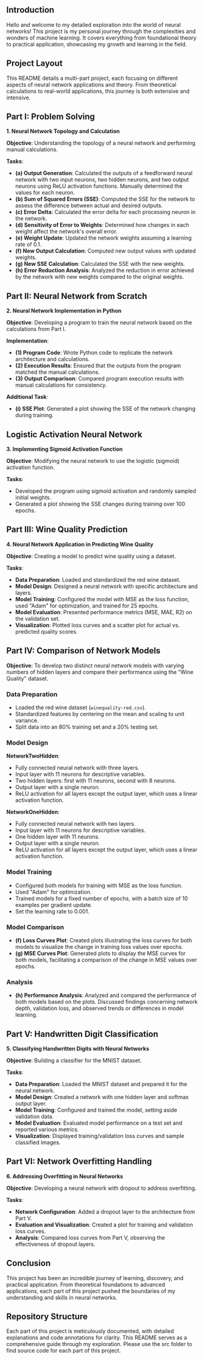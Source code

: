 ## Introduction

Hello and welcome to my detailed exploration into the world of neural networks! This project is my personal journey through the complexities and wonders of machine learning. It covers everything from foundational theory to practical application, showcasing my growth and learning in the field.

## Project Layout

This README details a multi-part project, each focusing on different aspects of neural network applications and theory. From theoretical calculations to real-world applications, this journey is both extensive and intensive.

## Part I: Problem Solving

**1. Neural Network Topology and Calculation**

**Objective**: Understanding the topology of a neural network and performing manual calculations.

**Tasks**:
- **(a) Output Generation**: Calculated the outputs of a feedforward neural network with two input neurons, two hidden neurons, and two output neurons using ReLU activation functions. Manually determined the values for each neuron.
- **(b) Sum of Squared Errors (SSE)**: Computed the SSE for the network to assess the difference between actual and desired outputs.
- **(c) Error Delta**: Calculated the error delta for each processing neuron in the network.
- **(d) Sensitivity of Error to Weights**: Determined how changes in each weight affect the network's overall error.
- **(e) Weight Update**: Updated the network weights assuming a learning rate of 0.1.
- **(f) New Output Calculation**: Computed new output values with updated weights.
- **(g) New SSE Calculation**: Calculated the SSE with the new weights.
- **(h) Error Reduction Analysis**: Analyzed the reduction in error achieved by the network with new weights compared to the original weights.

## Part II: Neural Network from Scratch

**2. Neural Network Implementation in Python**

**Objective**: Developing a program to train the neural network based on the calculations from Part I.

**Implementation**:
- **(1) Program Code**: Wrote Python code to replicate the network architecture and calculations.
- **(2) Execution Results**: Ensured that the outputs from the program matched the manual calculations.
- **(3) Output Comparison**: Compared program execution results with manual calculations for consistency.

**Additional Task**:
- **(i) SSE Plot**: Generated a plot showing the SSE of the network changing during training.

## Logistic Activation Neural Network

**3. Implementing Sigmoid Activation Function**

**Objective**: Modifying the neural network to use the logistic (sigmoid) activation function.

**Tasks**:
- Developed the program using sigmoid activation and randomly sampled initial weights.
- Generated a plot showing the SSE changes during training over 100 epochs.

## Part III: Wine Quality Prediction

**4. Neural Network Application in Predicting Wine Quality**

**Objective**: Creating a model to predict wine quality using a dataset.

**Tasks**:
- **Data Preparation**: Loaded and standardized the red wine dataset.
- **Model Design**: Designed a neural network with specific architecture and layers.
- **Model Training**: Configured the model with MSE as the loss function, used "Adam" for optimization, and trained for 25 epochs.
- **Model Evaluation**: Presented performance metrics (MSE, MAE, R2) on the validation set.
- **Visualization**: Plotted loss curves and a scatter plot for actual vs. predicted quality scores.

## Part IV: Comparison of Network Models

**Objective**: To develop two distinct neural network models with varying numbers of hidden layers and compare their performance using the "Wine Quality" dataset.

### Data Preparation
- Loaded the red wine dataset (`winequality-red.csv`).
- Standardized features by centering on the mean and scaling to unit variance.
- Split data into an 80% training set and a 20% testing set.

### Model Design
**NetworkTwoHidden**:
- Fully connected neural network with three layers.
- Input layer with 11 neurons for descriptive variables.
- Two hidden layers: first with 11 neurons, second with 8 neurons.
- Output layer with a single neuron.
- ReLU activation for all layers except the output layer, which uses a linear activation function.

**NetworkOneHidden**:
- Fully connected neural network with two layers.
- Input layer with 11 neurons for descriptive variables.
- One hidden layer with 11 neurons.
- Output layer with a single neuron.
- ReLU activation for all layers except the output layer, which uses a linear activation function.

### Model Training
- Configured both models for training with MSE as the loss function.
- Used "Adam" for optimization.
- Trained models for a fixed number of epochs, with a batch size of 10 examples per gradient update.
- Set the learning rate to 0.001.

### Model Comparison
- **(f) Loss Curves Plot**: Created plots illustrating the loss curves for both models to visualize the change in training loss values over epochs.
- **(g) MSE Curves Plot**: Generated plots to display the MSE curves for both models, facilitating a comparison of the change in MSE values over epochs.

### Analysis
- **(h) Performance Analysis**: Analyzed and compared the performance of both models based on the plots. Discussed findings concerning network depth, validation loss, and observed trends or differences in model learning.

## Part V: Handwritten Digit Classification

**5. Classifying Handwritten Digits with Neural Networks**

**Objective**: Building a classifier for the MNIST dataset.

**Tasks**:
- **Data Preparation**: Loaded the MNIST dataset and prepared it for the neural network.
- **Model Design**: Created a network with one hidden layer and softmax output layer.
- **Model Training**: Configured and trained the model, setting aside validation data.
- **Model Evaluation**: Evaluated model performance on a test set and reported various metrics.
- **Visualization**: Displayed training/validation loss curves and sample classified images.

## Part VI: Network Overfitting Handling

**6. Addressing Overfitting in Neural Networks**

**Objective**: Developing a neural network with dropout to address overfitting.

**Tasks**:
- **Network Configuration**: Added a dropout layer to the architecture from Part V.
- **Evaluation and Visualization**: Created a plot for training and validation loss curves.
- **Analysis**: Compared loss curves from Part V, observing the effectiveness of dropout layers.

## Conclusion

This project has been an incredible journey of learning, discovery, and practical application. From theoretical foundations to advanced applications, each part of this project pushed the boundaries of my understanding and skills in neural networks.

## Repository Structure

Each part of this project is meticulously documented, with detailed explanations and code annotations for clarity. This README serves as a comprehensive guide through my exploration. Please use the src folder to find source code for each part of this project.
